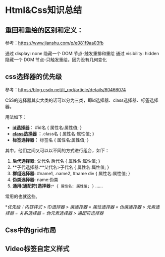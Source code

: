 # Html&Css知识总结



## 重回和重绘的区别和定义：

参考：https://www.jianshu.com/p/e081f9aa03fb

通过 display: none 隐藏一个 DOM 节点-触发重排和重绘
通过 visibility: hidden 隐藏一个 DOM 节点-只触发重绘，因为没有几何变化

## css选择器的优先级

参考：https://blog.csdn.net/it_rod/article/details/80466074

CSS的选择器其实大类的话可以分为三类，即id选择器、class选择器、标签选择器。

用法如下：

- **[id选择器](http://www.w3cschool.cn/cssref/selector-id.html)：** #id名 { 属性名:属性值; }
- **[class选择器](http://www.w3cschool.cn/cssref/selector-class.html) ：**.class名 { 属性名:属性值; }
- **标签选择器：** 标签名 { 属性名:属性值; }

其中，他们之间又可以以不同的方式进行组合，如下：

1. **后代选择器:** 父代名 后代名 { 属性名:属性值; }
2. **子代选择器:**父代名>子代名 { 属性名:属性值; }
3. **群组选择器:** #name1, .name2, #name div { 属性名:属性值; }
4. **伪类选择器:** name:伪类
5. **通用(通配符)选择器:**`* { 属性名: 属性值; }` ……

常用的也就这些。

**优先级：*内联样式 > ID选择器 > 类选择器 = 属性选择器 = 伪类选择器 > 元素选择器 = 关系选择器 = 伪元素选择器 > 通配符选择器**



## Css中的grid布局

## Video标签自定义样式
